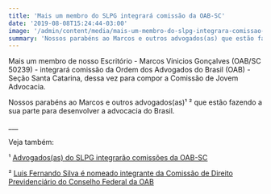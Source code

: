 ```yaml
---
title: 'Mais um membro do SLPG integrará comissão da OAB-SC'
date: '2019-08-08T15:24:44-03:00'
image: '/admin/content/media/mais-um-membro-do-slpg-integrara-comissao-da-oab-sc.jpg'
summary: 'Nossos parabéns ao Marcos e outros advogados(as) que estão fazendo a sua parte para desenvolver a advocacia do Brasil.'
---
```


Mais um membro de nosso Escritório - Marcos Vinicios Gonçalves (OAB/SC 50239) - integrará comissão da Ordem dos Advogados do Brasil (OAB) - Seção Santa Catarina, dessa vez para compor a Comissão de Jovem Advocacia.

Nossos parabéns ao Marcos e outros advogados(as)¹ ² que estão fazendo a sua parte para desenvolver a advocacia do Brasil.

\_\_\_

Veja também:

¹ [Advogados(as) do SLPG integrarão comissões da OAB-SC](/noticias/advogadosas-do-slpg-integrarao-comissoes-da-oab-sc)

² [Luis Fernando Silva é nomeado integrante da Comissão de Direito Previdenciário do Conselho Federal da OAB](/noticias/luis-fernando-silva-e-nomeado-integrante-da-comissao-de-direito-previdenciario-do-conselho)
